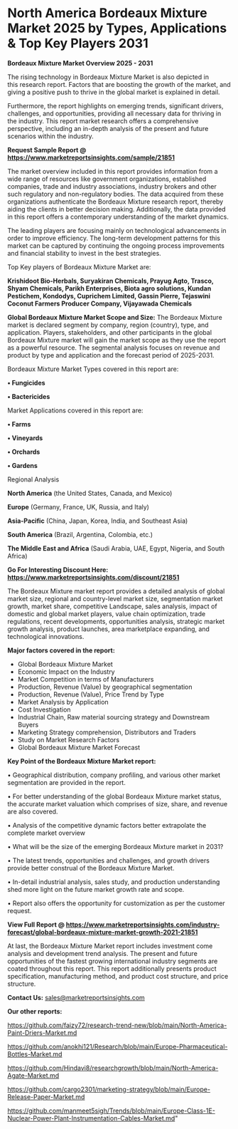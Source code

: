 # North America Bordeaux Mixture Market 2025 by Types, Applications & Top Key Players 2031

<Strong> Bordeaux Mixture Market Overview 2025 - 2031</strong>

The rising technology in Bordeaux Mixture Market is also depicted in this research report. Factors that are boosting the growth of the market, and giving a positive push to thrive in the global market is explained in detail.

Furthermore, the report highlights on emerging trends, significant drivers, challenges, and opportunities, providing all necessary data for thriving in the industry. This report market research offers a comprehensive perspective, including an in-depth analysis of the present and future scenarios within the industry.

<strong>Request Sample Report @ <a href=https://www.marketreportsinsights.com/sample/21851>https://www.marketreportsinsights.com/sample/21851</a></strong>

The market overview included in this report provides information from a wide range of resources like government organizations, established companies, trade and industry associations, industry brokers and other such regulatory and non-regulatory bodies. The data acquired from these organizations authenticate the Bordeaux Mixture research report, thereby aiding the clients in better decision making. Additionally, the data provided in this report offers a contemporary understanding of the market dynamics.

The leading players are focusing mainly on technological advancements in order to improve efficiency. The long-term development patterns for this market can be captured by continuing the ongoing process improvements and financial stability to invest in the best strategies.

Top Key players of Bordeaux Mixture Market are:

<strong>Krishidoot Bio-Herbals, Suryakiran Chemicals, Prayug Agto, Trasco, Shyam Chemicals, Parikh Enterprises, Biota agro solutions, Kundan Pestichem, Kondodys, Cuprichem Limited, Gassin Pierre, Tejaswini Coconut Farmers Producer Company, Vijayawada Chemicals</strong>

<strong><b>Global Bordeaux Mixture Market Scope and Size:</b></strong>
The Bordeaux Mixture market is declared segment by company, region (country), type, and application. Players, stakeholders, and other participants in the global Bordeaux Mixture market will gain the market scope as they use the report as a powerful resource. The segmental analysis focuses on revenue and product by type and application and the forecast period of 2025-2031.

Bordeaux Mixture Market Types covered in this report are:

<strong>• Fungicides

• Bactericides</strong>

Market Applications covered in this report are:

<strong>• Farms

• Vineyards

• Orchards

• Gardens</strong> 

Regional Analysis

<strong>North America</strong> (the United States, Canada, and Mexico)

<strong>Europe</strong> (Germany, France, UK, Russia, and Italy)

<strong>Asia-Pacific</strong> (China, Japan, Korea, India, and Southeast Asia)

<strong>South America</strong> (Brazil, Argentina, Colombia, etc.)

<strong>The Middle East and Africa</strong> (Saudi Arabia, UAE, Egypt, Nigeria, and South Africa)

<strong>Go For Interesting Discount Here: <a href=https://www.marketreportsinsights.com/discount/21851>https://www.marketreportsinsights.com/discount/21851</a></strong>

The Bordeaux Mixture market report provides a detailed analysis of global market size, regional and country-level market size, segmentation market growth, market share, competitive Landscape, sales analysis, impact of domestic and global market players, value chain optimization, trade regulations, recent developments, opportunities analysis, strategic market growth analysis, product launches, area marketplace expanding, and technological innovations.

<strong><b>Major factors covered in the report:</b></strong>
<ul>
  <li>Global Bordeaux Mixture Market </li>
  <li>Economic Impact on the Industry</li>
  <li>Market Competition in terms of Manufacturers</li>
  <li>Production, Revenue (Value) by geographical segmentation</li>
  <li>Production, Revenue (Value), Price Trend by Type</li>
  <li>Market Analysis by Application</li>
  <li>Cost Investigation</li>
  <li>Industrial Chain, Raw material sourcing strategy and Downstream Buyers</li>
  <li>Marketing Strategy comprehension, Distributors and Traders</li>
  <li>Study on Market Research Factors</li>
  <li>Global Bordeaux Mixture Market Forecast</li>
</ul>

<strong><b>Key Point of the Bordeaux Mixture Market report:</b></strong>

• Geographical distribution, company profiling, and various other market segmentation are provided in the report.

• For better understanding of the global Bordeaux Mixture market status, the accurate market valuation which comprises of size, share, and revenue are also covered.

• Analysis of the competitive dynamic factors better extrapolate the complete market overview

• What will be the size of the emerging Bordeaux Mixture market in 2031?

• The latest trends, opportunities and challenges, and growth drivers provide better construal of the Bordeaux Mixture Market.

• In-detail industrial analysis, sales study, and production understanding shed more light on the future market growth rate and scope.

• Report also offers the opportunity for customization as per the customer request.

<strong><b>View Full Report @ <a href=https://www.marketreportsinsights.com/industry-forecast/global-bordeaux-mixture-market-growth-2021-21851>https://www.marketreportsinsights.com/industry-forecast/global-bordeaux-mixture-market-growth-2021-21851</a></b></strong>


At last, the Bordeaux Mixture Market report includes investment come analysis and development trend analysis. The present and future opportunities of the fastest growing international industry segments are coated throughout this report. This report additionally presents product specification, manufacturing method, and product cost structure, and price structure.

<strong>Contact Us:</strong>
sales@marketreportsinsights.com

<strong>Our other reports:</strong>

<a href=https://github.com/faizy72/research-trend-new/blob/main/North-America-Paint-Driers-Market.md>https://github.com/faizy72/research-trend-new/blob/main/North-America-Paint-Driers-Market.md</a>

<a href=https://github.com/anokhi121/Research/blob/main/Europe-Pharmaceutical-Bottles-Market.md>https://github.com/anokhi121/Research/blob/main/Europe-Pharmaceutical-Bottles-Market.md</a>

<a href=https://github.com/Hindavi8/researchgrowth/blob/main/North-America-Agate-Market.md>https://github.com/Hindavi8/researchgrowth/blob/main/North-America-Agate-Market.md</a>

<a href=https://github.com/cargo2301/marketing-strategy/blob/main/Europe-Release-Paper-Market.md>https://github.com/cargo2301/marketing-strategy/blob/main/Europe-Release-Paper-Market.md</a>

<a href=https://github.com/manmeet5sigh/Trends/blob/main/Europe-Class-1E-Nuclear-Power-Plant-Instrumentation-Cables-Market.md>https://github.com/manmeet5sigh/Trends/blob/main/Europe-Class-1E-Nuclear-Power-Plant-Instrumentation-Cables-Market.md</a>"
